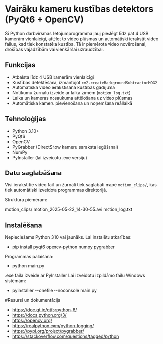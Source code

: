 # Vairāku kameru kustības detektors (PyQt6 + OpenCV)

Šī Python darbvirsmas lietojumprogramma ļauj pieslēgt līdz pat 4 USB kamerām vienlaicīgi, attēlot to video plūsmas un automātiski ierakstīt video failus, kad tiek konstatēta kustība. Tā ir piemērota video novērošanai, drošības vajadzībām vai vienkāršai uzraudzībai.

## Funkcijas

- Atbalsta līdz 4 USB kamerām vienlaicīgi
- Kustības detektēšana, izmantojot `cv2.createBackgroundSubtractorMOG2`
- Automātiska video ierakstīšana kustības gadījumā
- Notikumu žurnālu izveide ar laika zīmēm (`motion_log.txt`)
- Laika un kameras nosaukuma attēlošana uz video plūsmas
- Automātiska kameru pievienošana un noņemšana reāllaikā

## Tehnoloģijas

- Python 3.10+
- PyQt6
- OpenCV
- PyGrabber (DirectShow kameru saraksta iegūšanai)
- NumPy
- PyInstaller (lai izveidotu .exe versiju)

## Datu saglabāšana

Visi ierakstītie video faili un žurnāli tiek saglabāti mapē `motion_clips/`, kas tiek automātiski izveidota programmas direktorijā.

Struktūra piemēram:

motion_clips/
  motion_2025-05-22_14-30-55.avi
  motion_log.txt

## Instalēšana

Nepieciešams Python 3.10 vai jaunāks. Lai instalētu atkarības:
- pip install pyqt6 opencv-python numpy pygrabber

Programmas palaišana:
- python main.py

.exe faila izveide ar PyInstaller
Lai izveidotu izpildāmo failu Windows sistēmām:
- pyinstaller --onefile --noconsole main.py


#Resursi un dokumentācija
- https://doc.qt.io/qtforpython-6/
- https://docs.python.org/3/
- https://opencv.org/
- https://realpython.com/python-logging/
- https://pypi.org/project/pygrabber/
- https://stackoverflow.com/questions/tagged/python
